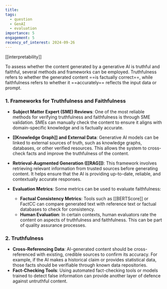 ```yaml
---
title: 
tags:
  - question
  - GenAI
  - evaluation
importance: 5
engagement: 5
recency_of_interest: 2024-09-26
---
```

[[interpretability]]

To assess whether the content generated by a generative AI is truthful and faithful, several methods and frameworks can be employed. Truthfulness refers to whether the generated content ==is factually correct==, while faithfulness refers to whether it ==accurately== reflects the input data or prompt.
### 1. **Frameworks for Truthfulness and Faithfulness**
   - **Subject Matter Expert (SME) Reviews**: One of the most reliable methods for verifying truthfulness and faithfulness is through SME validation. SMEs can manually check the content to ensure it aligns with domain-specific knowledge and is factually accurate.
   
   - **[[Knowledge Graph]] and External Data**: Generative AI models can be linked to external sources of truth, such as knowledge graphs, databases, or other verified resources. This allows the system to cross-check facts and improve the truthfulness of the content.
   
   - **Retrieval-Augmented Generation ([[RAG]])**: This framework involves retrieving relevant information from trusted sources before generating content. It helps ensure that the AI is providing up-to-date, reliable, and contextually accurate responses.
   
   - **Evaluation Metrics**: Some metrics can be used to evaluate faithfulness:
     - **Factual Consistency Metrics**: Tools such as [[BERTScore]] or FactCC can compare generated text with reference text or factual databases to check for consistency.
     - **Human Evaluation**: In certain contexts, human evaluators rate the content on aspects of truthfulness and faithfulness. This can be part of quality assurance processes.
     
### 2. **Truthfulness**
   - **Cross-Referencing Data**: AI-generated content should be cross-referenced with existing, credible sources to confirm its accuracy. For example, if the AI makes a historical claim or provides statistical data, those facts should be verifiable through known data repositories.
   - **Fact-Checking Tools**: Using automated fact-checking tools or models trained to detect false information can provide another layer of defence against untruthful content.